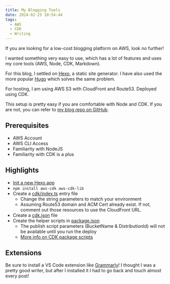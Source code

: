 ```yaml
---
title: My Blogging Tools
date: 2024-02-25 10:54:44
tags:
  - AWS
  - CDK
  - Writing
---
```


If you are looking for a low-cost blogging platform on AWS, look no further!

I wanted something very easy to use, which has a lot of features and uses my core tools (AWS, Node, CDK, Markdown).

For this blog, I settled on [Hexo](https://hexo.io/docs/index.html), a static site generator. I have also used the more popular [Hugo](https://gohugo.io/) which solves the same problem.

For hosting, I am using AWS S3 with CloudFront and Route53. Deployed using CDK.

This setup is pretty easy if you are comfortable with Node and CDK. If you are not, you can refer to [my blog repo on GitHub](https://github.com/ibliskavka/bliskavka-com/tree/main).

## Prerequisites

- AWS Account
- AWS CLI Access
- Familiarity with NodeJS
- Familiarity with CDK is a plus

## Highlights

- [Init a new Hexo app](https://hexo.io/docs/index.html)
- `npm install aws-cdk aws-cdk-lib`
- Create a [cdk/index.ts](https://github.com/ibliskavka/bliskavka-com/blob/main/cdk/index.ts) entry file
  - Change the string parameters to match your environment
  - Assuming Route53 domain and ACM Cert already exist. If not, comment out those resources to use the CloudFront URL.
- Create a [cdk.json](https://github.com/ibliskavka/bliskavka-com/blob/main/cdk.json) file
- Create the helper scripts in [package.json](https://github.com/ibliskavka/bliskavka-com/blob/main/package.json)
  - The publish script parameters (BucketName & DistributionId) will not be available until you run the deploy
  - [More info on CDK package scripts](https://bliskavka.com/2023/03/02/cdk-package-scripts/)

## Extensions

Be sure to install a VS Code extension like [Grammarly](https://marketplace.visualstudio.com/items?itemName=znck.grammarly)! I thought I was a pretty good writer, but after I installed it I had to go back and touch almost every post!
